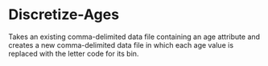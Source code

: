 # Discretize-Ages
Takes an existing comma-delimited data file containing an age attribute and creates a new comma-delimited data file in which each age value is replaced with the letter code for its bin.
